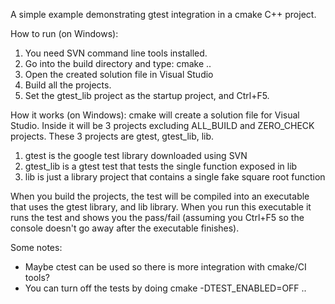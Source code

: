 A simple example demonstrating gtest integration in a cmake C++ project.

How to run (on Windows):
1. You need SVN command line tools installed.
2. Go into the build directory and type: cmake ..
3. Open the created solution file in Visual Studio
4. Build all the projects.
5. Set the gtest_lib project as the startup project, and Ctrl+F5.

How it works (on Windows):
cmake will create a solution file for Visual Studio. Inside it will be 3 projects excluding ALL_BUILD and ZERO_CHECK projects. These 3 projects are gtest, gtest_lib, lib. 
1. gtest is the google test library downloaded using SVN
2. gtest_lib is a gtest test that tests the single function exposed in lib
3. lib is just a library project that contains a single fake square root function

When you build the projects, the test will be compiled into an executable that uses the gtest library, and lib library. When you run this executable it runs the test and shows you the pass/fail (assuming you Ctrl+F5 so the console doesn't go away after the executable finishes).

Some notes:
* Maybe ctest can be used so there is more integration with cmake/CI tools?
* You can turn off the tests by doing cmake -DTEST_ENABLED=OFF ..
